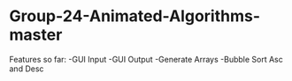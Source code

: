 # Group-24-Animated-Algorithms-master

Features so far:
-GUI Input
-GUI Output
-Generate Arrays
-Bubble Sort Asc and Desc
